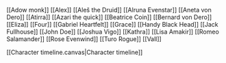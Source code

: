 [[Adow monk]]
[[Alex]]
[[Aleš the Druid]]
[[Alruna Evenstar]]
[[Aneta von Dero]]
[[Atirra]]
[[Azari the quick]]
[[Beatrice Coin]]
[[Bernard von Dero]]
[[Eliza]]
[[Four]]
[[Gabriel Heartfelt]]
[[Grace]]
[[Handy Black Head]]
[[Jack Fullhouse]]
[[John Doe]]
[[Joshua Vigo]]
[[Kathra]]
[[Lisa Amakir]]
[[Romeo Salamander]]
[[Rose Evenwind]]
[[Turo Rogue]]
[[Vall]]



[[Character timeline.canvas|Character timeline]]
